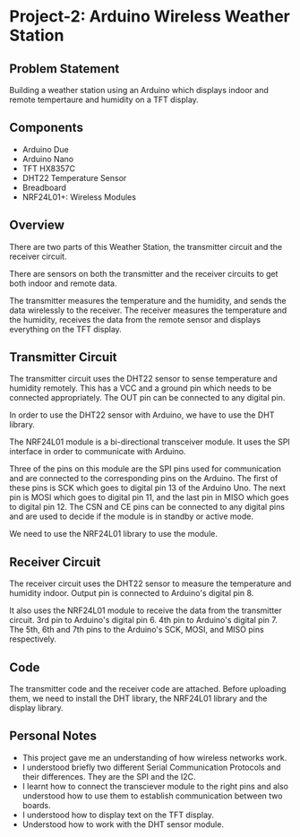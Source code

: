 # Project-2: Arduino Wireless Weather Station
## Problem Statement
Building a weather station using an Arduino which displays indoor and remote tempertaure and humidity on a TFT display.
## Components
* Arduino Due
* Arduino Nano
* TFT HX8357C
* DHT22 Temperature Sensor
* Breadboard
* NRF24L01+: Wireless Modules
## Overview
There are two parts of this Weather Station, the transmitter circuit and the receiver circuit.

There are sensors on both the transmitter and the receiver circuits to get both indoor and remote data.

The transmitter measures the temperature and the humidity, and sends the data wirelessly to the receiver. The receiver measures the temperature and the humidity, receives the data from the remote sensor and displays everything on the TFT display.
## Transmitter Circuit
The transmitter circuit uses the DHT22 sensor to sense temperature and humidity remotely. This has a VCC and a ground pin which needs to be connected appropriately. The OUT pin can be connected to any digital pin.

In order to use the DHT22 sensor with Arduino, we have to use the DHT library.

The NRF24L01 module is a bi-directional transceiver module. It uses the SPI interface in order to communicate with Arduino.

Three of the pins on this module are the SPI pins used for communication and are connected to the corresponding pins on the Arduino. The first of these pins is SCK which goes to digital pin 13 of the Arduino Uno. The next pin is MOSI which goes to digital pin 11, and the last pin in MISO which goes to digital pin 12. The CSN and CE pins can be connected to any digital pins and are used to decide if the module is in standby or active mode.

We need to use the NRF24L01 library to use the module.
## Receiver Circuit
The receiver circuit uses the DHT22 sensor to measure the temperature and humidity indoor. Output pin is connected to Arduino's digital pin 8.

It also uses the NRF24L01 module to receive the data from the transmitter circuit. 3rd pin to Arduino's digital pin 6. 4th pin to Arduino's digital pin 7. The 5th, 6th and 7th pins to the Arduino's SCK, MOSI, and MISO pins respectively.
## Code
The transmitter code and the receiver code are attached. Before uploading them, we need to install the DHT library, the NRF24L01 library and the display library.
## Personal Notes
* This project gave me an understanding of how wireless networks work.
* I understood briefly two different Serial Communication Protocols and their differences. They are the SPI and the I2C.
* I learnt how to connect the transciever module to the right pins and also understood how to use them to establish communication between two boards.
* I understood how to display text on the TFT display.
* Understood how to work with the DHT sensor module.




